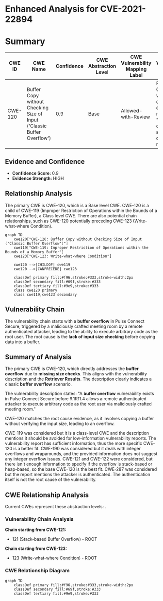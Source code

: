 # Enhanced Analysis for CVE-2021-22894

# Summary
| CWE ID | CWE Name | Confidence | CWE Abstraction Level | CWE Vulnerability Mapping Label | CWE-Vulnerability Mapping Notes |
|---|---|---|---|---|---|
| CWE-120 | Buffer Copy without Checking Size of Input ('Classic Buffer Overflow') | 0.9 | Base | Allowed-with-Review | Primary CWE: The vulnerability description explicitly mentions a "buffer overflow" and the CWE description matches this. |

## Evidence and Confidence

*   **Confidence Score:** 0.9
*   **Evidence Strength:** HIGH

## Relationship Analysis
The primary CWE is CWE-120, which is a Base level CWE. CWE-120 is a child of CWE-119 (Improper Restriction of Operations within the Bounds of a Memory Buffer), a Class level CWE. There are also potential chain relationships, such as CWE-120 potentially preceding CWE-123 (Write-what-where Condition).

```mermaid
graph TD
    cwe120["CWE-120: Buffer Copy without Checking Size of Input ('Classic Buffer Overflow')"]
    cwe119["CWE-119: Improper Restriction of Operations within the Bounds of a Memory Buffer"]
    cwe123["CWE-123: Write-what-where Condition"]
    
    cwe120 -->|CHILDOF| cwe119
    cwe120 -->|CANPRECEDE| cwe123
    
    classDef primary fill:#f96,stroke:#333,stroke-width:2px
    classDef secondary fill:#69f,stroke:#333
    classDef tertiary fill:#9e9,stroke:#333
    class cwe120 primary
    class cwe119,cwe123 secondary
```

## Vulnerability Chain
The vulnerability chain starts with a **buffer overflow** in Pulse Connect Secure, triggered by a maliciously crafted meeting room by a remote authenticated attacker, leading to the ability to execute arbitrary code as the root user. The root cause is the **lack of input size checking** before copying data into a buffer.

## Summary of Analysis
The primary CWE is CWE-120, which directly addresses the **buffer overflow** due to **missing size checks**. This aligns with the vulnerability description and the **Retriever Results**. The description clearly indicates a classic **buffer overflow** scenario.

The vulnerability description states: "A **buffer overflow** vulnerability exists in Pulse Connect Secure before 9.1R11.4 allows a remote authenticated attacker to execute arbitrary code as the root user via maliciously crafted meeting room."

CWE-120 matches the root cause evidence, as it involves copying a buffer without verifying the input size, leading to an overflow.

CWE-119 was considered but it is a class-level CWE and the description mentions it should be avoided for low-information vulnerability reports. The vulnerability report has sufficient information, thus the more specific CWE-120 is a better fit.
CWE-190 was considered but it deals with integer overflows and wraparounds, and the provided information does not suggest any integer overflow issues.
CWE-121 and CWE-122 were considered, but there isn't enough information to specify if the overflow is stack-based or heap-based, so the base CWE-120 is the best fit.
CWE-287 was considered but the report mentions the attacker is authenticated. The authentication itself is not the root cause of the vulnerability.


## CWE Relationship Analysis

Current CWEs represent these abstraction levels: .


### Vulnerability Chain Analysis

**Chain starting from CWE-121:**
- 121 (Stack-based Buffer Overflow) - ROOT


**Chain starting from CWE-123:**
- 123 (Write-what-where Condition) - ROOT



### CWE Relationship Diagram

```mermaid
graph TD
    classDef primary fill:#f96,stroke:#333,stroke-width:2px
    classDef secondary fill:#69f,stroke:#333
    classDef tertiary fill:#9e9,stroke:#333
```